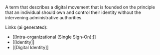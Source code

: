 A term that describes a digital movement that is founded on the principle that an individual should own and control their identity without the intervening administrative authorities.

Links (ai generated):
 - [[Intra-organizational (Single Sign-On):]]
 - [[Identity]]
 - [[Digital Identity]]
